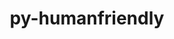 ---
title: "py-humanfriendly"
layout: cache
categories: [package, develop]
meta: {"compilers": ["none"], "num_specs": 83, "num_specs_by_stack": {"hep": 7, "radiuss": 2, "root": 83}, "oss": ["ubuntu18.04", "ubuntu24.04"], "platforms": ["linux"], "stacks": ["hep", "radiuss", "root"], "targets": ["x86_64_v3"], "versions": ["10.0"]}
spec_details: [{"compiler": "none", "hash": "25fukcl2qwve5oxh3bx4ufba36xdgubn", "os": "ubuntu24.04", "platform": "linux", "size": "-", "stacks": ["hep", "root"], "target": "x86_64_v3", "variants": ["build_system=python_pip"], "versions": ["10.0"]}, {"compiler": "none", "hash": "27pxgnqyzqypstvizqtkc5rwfga2k6z5", "os": "ubuntu18.04", "platform": "linux", "size": "-", "stacks": ["root"], "target": "x86_64_v3", "variants": ["build_system=python_pip"], "versions": ["10.0"]}, {"compiler": "none", "hash": "2lr2b3ljicyebrnclgfk6bg2zi6vrdxl", "os": "ubuntu18.04", "platform": "linux", "size": "-", "stacks": ["root"], "target": "x86_64_v3", "variants": ["build_system=python_pip"], "versions": ["10.0"]}, {"compiler": "none", "hash": "2ntlf3hxfd4km47lvcqokzfdaneukd7t", "os": "ubuntu24.04", "platform": "linux", "size": "-", "stacks": ["hep", "root"], "target": "x86_64_v3", "variants": ["build_system=python_pip"], "versions": ["10.0"]}, {"compiler": "none", "hash": "3rpw5qeutiqjjryib2mixo4c5rwbopqg", "os": "ubuntu18.04", "platform": "linux", "size": "-", "stacks": ["root"], "target": "x86_64_v3", "variants": ["build_system=python_pip"], "versions": ["10.0"]}, {"compiler": "none", "hash": "3zcyai5cmayv6dqtk3lrzkt6kv66gjwf", "os": "ubuntu18.04", "platform": "linux", "size": "-", "stacks": ["root"], "target": "x86_64_v3", "variants": ["build_system=python_pip"], "versions": ["10.0"]}, {"compiler": "none", "hash": "4am6uarzqk3stg7ffkdlh35wffarptt3", "os": "ubuntu18.04", "platform": "linux", "size": "-", "stacks": ["root"], "target": "x86_64_v3", "variants": ["build_system=python_pip"], "versions": ["10.0"]}, {"compiler": "none", "hash": "4dxr26jvwus2hxg3hvcwhfjyurseqspp", "os": "ubuntu18.04", "platform": "linux", "size": "-", "stacks": ["root"], "target": "x86_64_v3", "variants": ["build_system=python_pip"], "versions": ["10.0"]}, {"compiler": "none", "hash": "4nw7vp6sx3h5vyfryvpjdxrcmshfsnvy", "os": "ubuntu18.04", "platform": "linux", "size": "-", "stacks": ["root"], "target": "x86_64_v3", "variants": ["build_system=python_pip"], "versions": ["10.0"]}, {"compiler": "none", "hash": "53uzk3hgvch6qpp52cru6ttzsx3p4swn", "os": "ubuntu18.04", "platform": "linux", "size": "-", "stacks": ["root"], "target": "x86_64_v3", "variants": ["build_system=python_pip"], "versions": ["10.0"]}, {"compiler": "none", "hash": "57foklum47ov26x4lix6nejfmc2hj7vu", "os": "ubuntu18.04", "platform": "linux", "size": "-", "stacks": ["root"], "target": "x86_64_v3", "variants": ["build_system=python_pip"], "versions": ["10.0"]}, {"compiler": "none", "hash": "5nqq24zhhgpuwnnx4ajwlg4e6sdjfysf", "os": "ubuntu18.04", "platform": "linux", "size": "-", "stacks": ["root"], "target": "x86_64_v3", "variants": ["build_system=python_pip"], "versions": ["10.0"]}, {"compiler": "none", "hash": "5v57eqa5ryve3xs5cunvjvf4ynb5pzr7", "os": "ubuntu18.04", "platform": "linux", "size": "-", "stacks": ["root"], "target": "x86_64_v3", "variants": ["build_system=python_pip"], "versions": ["10.0"]}, {"compiler": "none", "hash": "6yn56v2uhbvhrrcwkc2oq24jk2tdl7c3", "os": "ubuntu18.04", "platform": "linux", "size": "-", "stacks": ["root"], "target": "x86_64_v3", "variants": ["build_system=python_pip"], "versions": ["10.0"]}, {"compiler": "none", "hash": "a7ocf7nikvs55wxcclkqb2on2lvyswzt", "os": "ubuntu18.04", "platform": "linux", "size": "-", "stacks": ["root"], "target": "x86_64_v3", "variants": ["build_system=python_pip"], "versions": ["10.0"]}, {"compiler": "none", "hash": "adwje3ase7ppu3pvwsidc3lvjzltsszx", "os": "ubuntu18.04", "platform": "linux", "size": "-", "stacks": ["root"], "target": "x86_64_v3", "variants": ["build_system=python_pip"], "versions": ["10.0"]}, {"compiler": "none", "hash": "bc2nzvcdjq2lbwum26532ytf3iq7rfpr", "os": "ubuntu18.04", "platform": "linux", "size": "-", "stacks": ["root"], "target": "x86_64_v3", "variants": ["build_system=python_pip"], "versions": ["10.0"]}, {"compiler": "none", "hash": "bhbpy2wpcimoiafqpupkbf4agoh272wu", "os": "ubuntu18.04", "platform": "linux", "size": "-", "stacks": ["root"], "target": "x86_64_v3", "variants": ["build_system=python_pip"], "versions": ["10.0"]}, {"compiler": "none", "hash": "btxjxkixtcjb2cnz46qhvu57yaaa2rij", "os": "ubuntu18.04", "platform": "linux", "size": "-", "stacks": ["root"], "target": "x86_64_v3", "variants": ["build_system=python_pip"], "versions": ["10.0"]}, {"compiler": "none", "hash": "c5qegvehzi4s4sx3jeq3hjkphry6xtou", "os": "ubuntu18.04", "platform": "linux", "size": "-", "stacks": ["root"], "target": "x86_64_v3", "variants": ["build_system=python_pip"], "versions": ["10.0"]}, {"compiler": "none", "hash": "cc6qdeivbti2jif26h2j7vrq65et2z7j", "os": "ubuntu18.04", "platform": "linux", "size": "-", "stacks": ["root"], "target": "x86_64_v3", "variants": ["build_system=python_pip"], "versions": ["10.0"]}, {"compiler": "none", "hash": "chtn2cuabilbikdxkrhqw75txvj4agdh", "os": "ubuntu18.04", "platform": "linux", "size": "-", "stacks": ["root"], "target": "x86_64_v3", "variants": ["build_system=python_pip"], "versions": ["10.0"]}, {"compiler": "none", "hash": "clwbnx7dpertt4njjrizytmsxexrsms6", "os": "ubuntu18.04", "platform": "linux", "size": "-", "stacks": ["root"], "target": "x86_64_v3", "variants": ["build_system=python_pip"], "versions": ["10.0"]}, {"compiler": "none", "hash": "cq6lxbl5ydhhw6f6wlcfrac7edda3jjd", "os": "ubuntu18.04", "platform": "linux", "size": "-", "stacks": ["root"], "target": "x86_64_v3", "variants": ["build_system=python_pip"], "versions": ["10.0"]}, {"compiler": "none", "hash": "csk3ydwpoup75vl5hly5yvpyhdjljlh4", "os": "ubuntu18.04", "platform": "linux", "size": "-", "stacks": ["root"], "target": "x86_64_v3", "variants": ["build_system=python_pip"], "versions": ["10.0"]}, {"compiler": "none", "hash": "d73l7q555auzshlzib5h5zpmjtj5edut", "os": "ubuntu18.04", "platform": "linux", "size": "-", "stacks": ["root"], "target": "x86_64_v3", "variants": ["build_system=python_pip"], "versions": ["10.0"]}, {"compiler": "none", "hash": "dbwygzurwuqu3hs6pxriymhtye2anpus", "os": "ubuntu18.04", "platform": "linux", "size": "-", "stacks": ["root"], "target": "x86_64_v3", "variants": ["build_system=python_pip"], "versions": ["10.0"]}, {"compiler": "none", "hash": "dd6bh2qlum6o3ziaawjntg7b3pilykvw", "os": "ubuntu24.04", "platform": "linux", "size": "-", "stacks": ["root"], "target": "x86_64_v3", "variants": ["build_system=python_pip"], "versions": ["10.0"]}, {"compiler": "none", "hash": "dxgyfsnisaz5qxoxlebini7qyly4medf", "os": "ubuntu18.04", "platform": "linux", "size": "-", "stacks": ["root"], "target": "x86_64_v3", "variants": ["build_system=python_pip"], "versions": ["10.0"]}, {"compiler": "none", "hash": "dxk7g7nxozlgk2527h47uo2wj6vtcjkn", "os": "ubuntu18.04", "platform": "linux", "size": "-", "stacks": ["root"], "target": "x86_64_v3", "variants": ["build_system=python_pip"], "versions": ["10.0"]}, {"compiler": "none", "hash": "ey7q257zgheegbpsqo4k4cdytcjuking", "os": "ubuntu18.04", "platform": "linux", "size": "-", "stacks": ["root"], "target": "x86_64_v3", "variants": ["build_system=python_pip"], "versions": ["10.0"]}, {"compiler": "none", "hash": "fijp2vaikcg53lofvaynnc24wmnxhz7m", "os": "ubuntu18.04", "platform": "linux", "size": "-", "stacks": ["root"], "target": "x86_64_v3", "variants": ["build_system=python_pip"], "versions": ["10.0"]}, {"compiler": "none", "hash": "gerjvccru2fmsiopc7kmvblgzzdbbmum", "os": "ubuntu18.04", "platform": "linux", "size": "-", "stacks": ["root"], "target": "x86_64_v3", "variants": ["build_system=python_pip"], "versions": ["10.0"]}, {"compiler": "none", "hash": "hpgqt2y6tvubxykxyf66ddbzw7dlxjti", "os": "ubuntu18.04", "platform": "linux", "size": "-", "stacks": ["root"], "target": "x86_64_v3", "variants": ["build_system=python_pip"], "versions": ["10.0"]}, {"compiler": "none", "hash": "huv4limfzuzvsics4vvtsfrdvvt6wj5f", "os": "ubuntu18.04", "platform": "linux", "size": "-", "stacks": ["root"], "target": "x86_64_v3", "variants": ["build_system=python_pip"], "versions": ["10.0"]}, {"compiler": "none", "hash": "ilbg3aw3e57udcgkins2jgxxpyvnwuny", "os": "ubuntu18.04", "platform": "linux", "size": "-", "stacks": ["root"], "target": "x86_64_v3", "variants": ["build_system=python_pip"], "versions": ["10.0"]}, {"compiler": "none", "hash": "iytkybfqlimjyq6qhzs444lofq6nqt65", "os": "ubuntu18.04", "platform": "linux", "size": "-", "stacks": ["root"], "target": "x86_64_v3", "variants": ["build_system=python_pip"], "versions": ["10.0"]}, {"compiler": "none", "hash": "lbyrnythlzt6euxmsoa66wpqrycmu4vk", "os": "ubuntu18.04", "platform": "linux", "size": "-", "stacks": ["root"], "target": "x86_64_v3", "variants": ["build_system=python_pip"], "versions": ["10.0"]}, {"compiler": "none", "hash": "ldzpdaefphvcduj4r2dnvnab6iqrc3o6", "os": "ubuntu18.04", "platform": "linux", "size": "-", "stacks": ["root"], "target": "x86_64_v3", "variants": ["build_system=python_pip"], "versions": ["10.0"]}, {"compiler": "none", "hash": "ltlu3whddqhvfzvmi5b4al35nlf7gk4o", "os": "ubuntu18.04", "platform": "linux", "size": "-", "stacks": ["root"], "target": "x86_64_v3", "variants": ["build_system=python_pip"], "versions": ["10.0"]}, {"compiler": "none", "hash": "lwg5kpyhv5lapxcd2m6l6gwx53y2pz5x", "os": "ubuntu18.04", "platform": "linux", "size": "-", "stacks": ["root"], "target": "x86_64_v3", "variants": ["build_system=python_pip"], "versions": ["10.0"]}, {"compiler": "none", "hash": "lyujkr3yydz6helux5ie2fpo32qtjssz", "os": "ubuntu18.04", "platform": "linux", "size": "-", "stacks": ["root"], "target": "x86_64_v3", "variants": ["build_system=python_pip"], "versions": ["10.0"]}, {"compiler": "none", "hash": "mcjsc5ke7n4ca6akq5xoa6c4qcmvtjp2", "os": "ubuntu18.04", "platform": "linux", "size": "-", "stacks": ["root"], "target": "x86_64_v3", "variants": ["build_system=python_pip"], "versions": ["10.0"]}, {"compiler": "none", "hash": "md6dbdy4zr2eoijkey6xcwi3ahm4vjuy", "os": "ubuntu18.04", "platform": "linux", "size": "-", "stacks": ["root"], "target": "x86_64_v3", "variants": ["build_system=python_pip"], "versions": ["10.0"]}, {"compiler": "none", "hash": "mhomq6rjnpexxbhhvhsruwi6yho3hso3", "os": "ubuntu18.04", "platform": "linux", "size": "-", "stacks": ["root"], "target": "x86_64_v3", "variants": ["build_system=python_pip"], "versions": ["10.0"]}, {"compiler": "none", "hash": "mi47mvnxfme2vy3zx5r3ox36qfuukyts", "os": "ubuntu24.04", "platform": "linux", "size": "-", "stacks": ["root"], "target": "x86_64_v3", "variants": ["build_system=python_pip"], "versions": ["10.0"]}, {"compiler": "none", "hash": "mljkzlp2hu2d7jjk75iwwq3g2zfq6t3k", "os": "ubuntu18.04", "platform": "linux", "size": "-", "stacks": ["root"], "target": "x86_64_v3", "variants": ["build_system=python_pip"], "versions": ["10.0"]}, {"compiler": "none", "hash": "n4lq4dn6gxbscmfpex7f4gtri2urriap", "os": "ubuntu18.04", "platform": "linux", "size": "-", "stacks": ["root"], "target": "x86_64_v3", "variants": ["build_system=python_pip"], "versions": ["10.0"]}, {"compiler": "none", "hash": "noofezuhf3yhvntccvydy7vkdvacplru", "os": "ubuntu18.04", "platform": "linux", "size": "-", "stacks": ["root"], "target": "x86_64_v3", "variants": ["build_system=python_pip"], "versions": ["10.0"]}, {"compiler": "none", "hash": "ofr4t443kjkpnjhq5ilh47ddns7jmxbv", "os": "ubuntu18.04", "platform": "linux", "size": "-", "stacks": ["root"], "target": "x86_64_v3", "variants": ["build_system=python_pip"], "versions": ["10.0"]}, {"compiler": "none", "hash": "onkvn6nwwm2a2i3iqnuy4ahrm3mcxmc2", "os": "ubuntu24.04", "platform": "linux", "size": "-", "stacks": ["root"], "target": "x86_64_v3", "variants": ["build_system=python_pip"], "versions": ["10.0"]}, {"compiler": "none", "hash": "onyhs33cnho3qetbu5dhunixapnjuqyj", "os": "ubuntu18.04", "platform": "linux", "size": "-", "stacks": ["root"], "target": "x86_64_v3", "variants": ["build_system=python_pip"], "versions": ["10.0"]}, {"compiler": "none", "hash": "p6ojk6vvtfn4bbjfkckihhqy5gjhnyt5", "os": "ubuntu18.04", "platform": "linux", "size": "-", "stacks": ["root"], "target": "x86_64_v3", "variants": ["build_system=python_pip"], "versions": ["10.0"]}, {"compiler": "none", "hash": "peqsz2nuzqvk6qzlze2v4tbvkw7tnirr", "os": "ubuntu18.04", "platform": "linux", "size": "-", "stacks": ["root"], "target": "x86_64_v3", "variants": ["build_system=python_pip"], "versions": ["10.0"]}, {"compiler": "none", "hash": "qrylgxuj56piwlhhcxzqpygytuvvlxsd", "os": "ubuntu18.04", "platform": "linux", "size": "-", "stacks": ["root"], "target": "x86_64_v3", "variants": ["build_system=python_pip"], "versions": ["10.0"]}, {"compiler": "none", "hash": "rxkcxurbhxp2fpzztvxwx2mkghtbicj2", "os": "ubuntu18.04", "platform": "linux", "size": "-", "stacks": ["root"], "target": "x86_64_v3", "variants": ["build_system=python_pip"], "versions": ["10.0"]}, {"compiler": "none", "hash": "s3a3cbiqujhd5mstnhvbt3vu5yuw44aa", "os": "ubuntu24.04", "platform": "linux", "size": "-", "stacks": ["root"], "target": "x86_64_v3", "variants": ["build_system=python_pip"], "versions": ["10.0"]}, {"compiler": "none", "hash": "s5h6np3avond6rojlkyuauxqeqqm7o2s", "os": "ubuntu24.04", "platform": "linux", "size": "-", "stacks": ["hep", "radiuss", "root"], "target": "x86_64_v3", "variants": ["build_system=python_pip"], "versions": ["10.0"]}, {"compiler": "none", "hash": "sifaoqo4xjovsxxmsrmbeflnzl3svvv2", "os": "ubuntu18.04", "platform": "linux", "size": "-", "stacks": ["root"], "target": "x86_64_v3", "variants": ["build_system=python_pip"], "versions": ["10.0"]}, {"compiler": "none", "hash": "siqhjbrwbpqvrpe4r6rmom7on32573av", "os": "ubuntu18.04", "platform": "linux", "size": "-", "stacks": ["root"], "target": "x86_64_v3", "variants": ["build_system=python_pip"], "versions": ["10.0"]}, {"compiler": "none", "hash": "sryw6zw65w4rvod7zl2qnxfrw5ph3ek4", "os": "ubuntu18.04", "platform": "linux", "size": "-", "stacks": ["root"], "target": "x86_64_v3", "variants": ["build_system=python_pip"], "versions": ["10.0"]}, {"compiler": "none", "hash": "sy6tcmrfjn2ofmecylbmpr6abla4xons", "os": "ubuntu18.04", "platform": "linux", "size": "-", "stacks": ["root"], "target": "x86_64_v3", "variants": ["build_system=python_pip"], "versions": ["10.0"]}, {"compiler": "none", "hash": "tco2ku2wqt2bqgyazpmzxgpak5bvsnbf", "os": "ubuntu24.04", "platform": "linux", "size": "-", "stacks": ["hep", "root"], "target": "x86_64_v3", "variants": ["build_system=python_pip"], "versions": ["10.0"]}, {"compiler": "none", "hash": "tivil233e3uwy7uyvjncrqheuaqzecfh", "os": "ubuntu18.04", "platform": "linux", "size": "-", "stacks": ["root"], "target": "x86_64_v3", "variants": ["build_system=python_pip"], "versions": ["10.0"]}, {"compiler": "none", "hash": "tpljbjmjgr3w4r2vqf25shfti3cdns3r", "os": "ubuntu24.04", "platform": "linux", "size": "-", "stacks": ["hep", "root"], "target": "x86_64_v3", "variants": ["build_system=python_pip"], "versions": ["10.0"]}, {"compiler": "none", "hash": "ttk5sxfspctifymz5h62xlezkzfpclsp", "os": "ubuntu18.04", "platform": "linux", "size": "-", "stacks": ["root"], "target": "x86_64_v3", "variants": ["build_system=python_pip"], "versions": ["10.0"]}, {"compiler": "none", "hash": "tz3az5c3jgqn5zmjsttyirg7kwukppny", "os": "ubuntu18.04", "platform": "linux", "size": "-", "stacks": ["root"], "target": "x86_64_v3", "variants": ["build_system=python_pip"], "versions": ["10.0"]}, {"compiler": "none", "hash": "u4oxmopna2n34apqlu2266kirttsgd2l", "os": "ubuntu24.04", "platform": "linux", "size": "-", "stacks": ["hep", "radiuss", "root"], "target": "x86_64_v3", "variants": ["build_system=python_pip"], "versions": ["10.0"]}, {"compiler": "none", "hash": "umy7thjqczywsz4fjsfgjudrq4m56v6i", "os": "ubuntu18.04", "platform": "linux", "size": "-", "stacks": ["root"], "target": "x86_64_v3", "variants": ["build_system=python_pip"], "versions": ["10.0"]}, {"compiler": "none", "hash": "v5xcom27loflsvubahwzrvth7zvv33ur", "os": "ubuntu18.04", "platform": "linux", "size": "-", "stacks": ["root"], "target": "x86_64_v3", "variants": ["build_system=python_pip"], "versions": ["10.0"]}, {"compiler": "none", "hash": "vowhin5s2qjxca3xi5f44ijam4quyw4y", "os": "ubuntu18.04", "platform": "linux", "size": "-", "stacks": ["root"], "target": "x86_64_v3", "variants": ["build_system=python_pip"], "versions": ["10.0"]}, {"compiler": "none", "hash": "vvr4tqwfwohivxaasmly32g2n5lweahj", "os": "ubuntu18.04", "platform": "linux", "size": "-", "stacks": ["root"], "target": "x86_64_v3", "variants": ["build_system=python_pip"], "versions": ["10.0"]}, {"compiler": "none", "hash": "w56a3dgnqqrxz5kmkz3bvxz7x4ins65w", "os": "ubuntu18.04", "platform": "linux", "size": "-", "stacks": ["root"], "target": "x86_64_v3", "variants": ["build_system=python_pip"], "versions": ["10.0"]}, {"compiler": "none", "hash": "wmbjd6rxsnz47azv3mx7y2jw7zd7qydc", "os": "ubuntu18.04", "platform": "linux", "size": "-", "stacks": ["root"], "target": "x86_64_v3", "variants": ["build_system=python_pip"], "versions": ["10.0"]}, {"compiler": "none", "hash": "xi4jiwz7dzeavgbzbopsvpnyu4s7en2s", "os": "ubuntu18.04", "platform": "linux", "size": "-", "stacks": ["root"], "target": "x86_64_v3", "variants": ["build_system=python_pip"], "versions": ["10.0"]}, {"compiler": "none", "hash": "xivhhqxuuti3l47pxo5hydkikkgxynu3", "os": "ubuntu18.04", "platform": "linux", "size": "-", "stacks": ["root"], "target": "x86_64_v3", "variants": ["build_system=python_pip"], "versions": ["10.0"]}, {"compiler": "none", "hash": "xrg2bsqqo3okqglfntrrvqou62ssmz6h", "os": "ubuntu18.04", "platform": "linux", "size": "-", "stacks": ["root"], "target": "x86_64_v3", "variants": ["build_system=python_pip"], "versions": ["10.0"]}, {"compiler": "none", "hash": "xvbp3g6sptjwobxr2xx7tuv5e36yeuek", "os": "ubuntu24.04", "platform": "linux", "size": "-", "stacks": ["root"], "target": "x86_64_v3", "variants": ["build_system=python_pip"], "versions": ["10.0"]}, {"compiler": "none", "hash": "y5o23kvcbblybsaf4w6pvz3zcsec273r", "os": "ubuntu24.04", "platform": "linux", "size": "-", "stacks": ["root"], "target": "x86_64_v3", "variants": ["build_system=python_pip"], "versions": ["10.0"]}, {"compiler": "none", "hash": "ypjw3qxwazik6phowj765mz32t5zegew", "os": "ubuntu18.04", "platform": "linux", "size": "-", "stacks": ["root"], "target": "x86_64_v3", "variants": ["build_system=python_pip"], "versions": ["10.0"]}, {"compiler": "none", "hash": "yx2fgedvoxmrexqqxt2of7i6jamdvw42", "os": "ubuntu18.04", "platform": "linux", "size": "-", "stacks": ["root"], "target": "x86_64_v3", "variants": ["build_system=python_pip"], "versions": ["10.0"]}, {"compiler": "none", "hash": "zjfonz7ipqgmsc5vo5m5qwa5nh4asfm5", "os": "ubuntu18.04", "platform": "linux", "size": "-", "stacks": ["root"], "target": "x86_64_v3", "variants": ["build_system=python_pip"], "versions": ["10.0"]}, {"compiler": "none", "hash": "zpzuorhrmkz64ylz37lpsqcat4hubgdz", "os": "ubuntu24.04", "platform": "linux", "size": "-", "stacks": ["hep", "root"], "target": "x86_64_v3", "variants": ["build_system=python_pip"], "versions": ["10.0"]}]
---